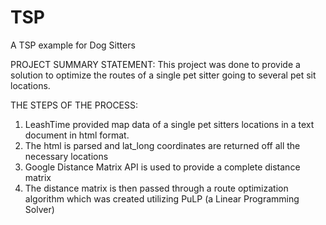# TSP
A TSP example for Dog Sitters

PROJECT SUMMARY STATEMENT:
This project was done to provide a solution to optimize the routes of a single pet sitter going to several pet sit locations.

THE STEPS OF THE PROCESS:
1. LeashTime provided map data of a single pet sitters locations in a text document in html format.
2. The html is parsed and lat_long coordinates are returned off all the necessary locations
3. Google Distance Matrix API is used to provide a complete distance matrix
4. The distance matrix is then passed through a route optimization algorithm which was created utilizing PuLP (a Linear Programming Solver)
